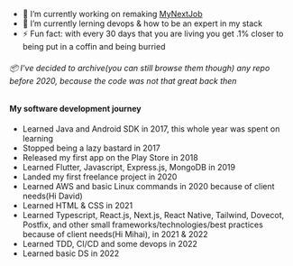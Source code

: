 

- 🔭 I’m currently working on remaking [MyNextJob](mynextjob.ro)
- 🌱 I’m currently lerning devops & how to be an expert in my stack
- ⚡ Fun fact: with every 30 days that you are living you get .1% closer to being put in a coffin and being burried

###### 📦 I've decided to archive(you can still browse them though) any repo before 2020, because the code was not that great back then

#### My software development journey
- Learned Java and Android SDK in 2017, this whole year was spent on learning
- Stopped being a lazy bastard in 2017
- Released my first app on the Play Store in 2018
- Learned Flutter, Javascript, Express.js, MongoDB in 2019
- Landed my first freelance project in 2020
- Learned AWS and basic Linux commands in 2020 because of client needs(Hi David)
- Learned HTML & CSS in 2021
- Learned Typescript, React.js, Next.js, React Native, Tailwind, Dovecot, Postfix, and other small frameworks/technologies/best practices because of client needs(Hi Mihai), in 2021 & 2022
- Learned TDD, CI/CD and some devops in 2022
- Learned basic DS in 2022

